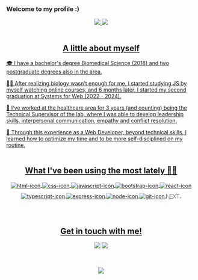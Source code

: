 ### Welcome to my profile :)
 <div align="center">
  <a href="https://github.com/mylenaverspeelt" />
  <img height="160em" src="https://github-readme-stats.vercel.app/api?username=mylenaverspeelt&show_icons=true&theme=dark&include_all_commits=true&count_private=true"/>
  <img height="160em" src="https://github-readme-stats.vercel.app/api/top-langs/?username=mylenaverspeelt&layout=compact&langs_count=7&theme=dark"/>
</div><br>


<!-- BIO -->

<h2 align="center">A little about myself</h2>

🎓 I have a bachelor's degree Biomedical Science (2018) and two postgraduate degrees also in the area.

👩‍💻 After realizing biology wasn't enough for me, I started studying JS by myself watching online courses, and 6 months later, I started my second graduation at Systems for Web (2022 - 2024).

🔬 I've worked at the healthcare area for 3 years (and counting) being the Technical Supervisor of the lab, where I was able to develop leadership skills, interpersonal communication, empathy and conflict resolution.

🌱 Through this experience as a Web Developer, beyond technical skills, I learned how to optimize my time and to be more self-disciplined on my routine.
<br/>
<br/>
<!-- HARD SKILLS  -->

<h2 align='center'> What I've been using the most lately 👩‍💻 </h2>
  <p align='center'>
  <img width='40px' align='center' alt='html-icon'
    src='https://raw.githubusercontent.com/rahulbanerjee26/githubAboutMeGenerator/main/icons/html.svg'>
  <img width='40px' align='center' alt='css-icon'
    src='https://raw.githubusercontent.com/rahulbanerjee26/githubAboutMeGenerator/main/icons/css.svg'>
  <img width='40px' align='center' alt='javascript-icon'
    src='https://raw.githubusercontent.com/rahulbanerjee26/githubAboutMeGenerator/main/icons/javascript.svg'>
  <img width='40px' align='center' alt='bootstrap-icon'
    src='https://raw.githubusercontent.com/rahulbanerjee26/githubAboutMeGenerator/main/icons/bootstrap.svg'>
  <img width='40px' align='center' alt='react-icon'
    src='https://raw.githubusercontent.com/rahulbanerjee26/githubAboutMeGenerator/main/icons/reactjs.svg'>
 <img width='40px' align='center' alt='typescript-icon'
    src='https://raw.githubusercontent.com/rahulbanerjee26/githubAboutMeGenerator/main/icons/typescript.svg'> 
  <img width='40px' align='center' alt='express-icon'
    src='https://raw.githubusercontent.com/rahulbanerjee26/githubAboutMeGenerator/main/icons/express.svg'>
<img width='40px' align='center' alt='node-icon'
    src='https://raw.githubusercontent.com/rahulbanerjee26/githubAboutMeGenerator/main/icons/nodejs.svg'>
  <img width='40px' align='center' alt='git-icon'
    src='https://raw.githubusercontent.com/rahulbanerjee26/githubAboutMeGenerator/main/icons/git.svg'>
  <img width='40px' align='center' alt='nextjs-icon' src="https://raw.githubusercontent.com/devicons/devicon/master/icons/nextjs/nextjs-original-wordmark.svg">
  </p>
  <br/>

  
<!--   CONTACT -->
  
<h2 align="center">Get in touch with me!</h2>
<div align="center"> 
  <a href ="mailto:mylena49@hotmail.com"><img src="https://img.shields.io/badge/- Hotmail -%23333?style=for-the-badge&logo=gmail&logoColor=white" target="_blank"></a>
  <a href="https://www.linkedin.com/in/mylenaverspeelt/" target="_blank"><img src="https://img.shields.io/badge/-LinkedIn-%230077B5?style=for-the-badge&logo=linkedin&logoColor=white" target="_blank"></a> 
</div>
 <br/> 
  <br/>
 
  
  <p align="center">
  <img src="https://media2.giphy.com/media/HdBiTRPxTMnvi/giphy.gif?cid=790b7611ec26878ff072cc1bcf98badb5797a4f3ab5f5f73&rid=giphy.gif&ct=g"/>
</p>
 

